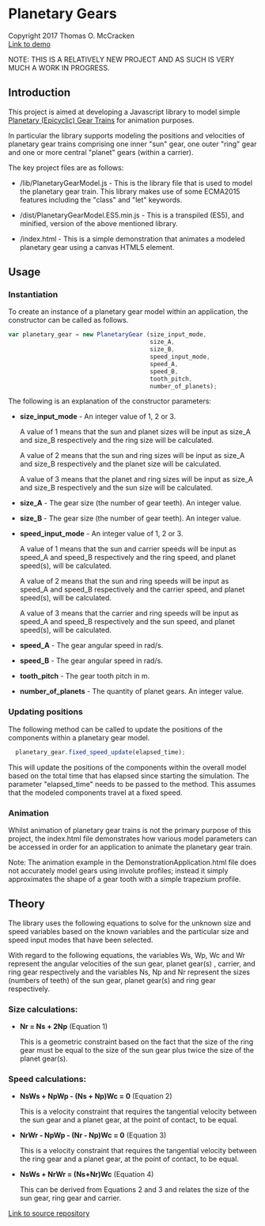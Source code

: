 # Planetary Gears

Copyright 2017 Thomas O. McCracken  
[Link to demo](https://tommccracken.github.io/PlanetaryGears/)

NOTE: THIS IS A RELATIVELY NEW PROJECT AND AS SUCH IS VERY MUCH A WORK IN PROGRESS.

## Introduction
This project is aimed at developing a Javascript library to model simple [Planetary (Epicyclic) Gear Trains](https://en.wikipedia.org/wiki/Epicyclic_gearing) for animation purposes.

In particular the library supports modeling the positions and velocities of planetary gear trains comprising one inner "sun" gear, one outer "ring" gear and one or more central "planet" gears (within a carrier).

The key project files are as follows:

- /lib/PlanetaryGearModel.js -
  This is the library file that is used to model the planetary gear train. This library makes use of some ECMA2015 features including the "class" and "let" keywords.

- /dist/PlanetaryGearModel.ES5.min.js -
  This is a transpiled (ES5), and minified, version of the above mentioned library.

- /index.html - This is a simple demonstration that animates a modeled planetary gear using a canvas HTML5 element.

## Usage

### Instantiation

To create an instance of a planetary gear model within an application, the constructor can be called as follows.

```javascript
var planetary_gear = new PlanetaryGear (size_input_mode,
                                        size_A,
                                        size_B,
                                        speed_input_mode,
                                        speed_A,
                                        speed_B,
                                        tooth_pitch,
                                        number_of_planets);
```


  The following is an explanation of the constructor parameters:

  - **size_input_mode** - An integer value of 1, 2 or 3.

    A value of 1 means that the sun and planet sizes will be input as size_A and size_B respectively and the ring size will be calculated.

    A value of 2 means that the sun and ring sizes will be input as size_A and size_B respectively and the planet size will be calculated.

    A value of 3 means that the planet and ring sizes will be input as size_A and size_B respectively and the sun size will be calculated.

  - **size_A** - The gear size (the number of gear teeth). An integer value.

  - **size_B** - The gear size (the number of gear teeth). An integer value.

  - **speed_input_mode** - An integer value of 1, 2 or 3.

    A value of 1 means that the sun and carrier speeds will be input as speed_A and speed_B respectively and the ring speed, and planet speed(s), will be calculated.

    A value of 2 means that the sun and ring speeds will be input as speed_A and speed_B respectively and the carrier speed, and planet speed(s), will be calculated.

    A value of 3 means that the carrier and ring speeds will be input as speed_A and speed_B respectively and the sun speed, and planet speed(s), will be calculated.

  - **speed_A** - The gear angular speed in rad/s.

  - **speed_B** - The gear angular speed in rad/s.

  - **tooth_pitch** - The gear tooth pitch in m.

  - **number_of_planets** - The quantity of planet gears. An integer value.

### Updating positions

The following method can be called to update the positions of the components within a planetary gear model.

  ```javascript
    planetary_gear.fixed_speed_update(elapsed_time);
  ```

This will update the positions of the components within the overall model based on the total time that has elapsed since starting the simulation. The parameter "elapsed_time" needs to be passed to the method. This assumes that the modeled components travel at a fixed speed.

### Animation

Whilst animation of planetary gear trains is not the primary purpose of this project, the index.html file demonstrates how various model parameters can be accessed in order for an application to animate the planetary gear train.

Note: The animation example in the DemonstrationApplication.html file does not accurately model gears using involute profiles; instead it simply approximates the shape of a gear tooth with a simple trapezium profile.

## Theory

The library uses the following equations to solve for the unknown size and speed variables based on the known variables and the particular size and speed input modes that have been selected.

With regard to the following equations, the variables Ws, Wp, Wc and Wr represent the angular velocities of the sun gear, planet gear(s)
, carrier, and ring gear respectively and the variables Ns, Np and Nr represent the sizes (numbers of teeth) of the sun gear, planet gear(s)
and ring gear respectively.

### Size calculations:

- **Nr = Ns + 2Np** (Equation 1)

  This is a geometric constraint based on the fact that the size of the ring gear must be equal to the size of the sun gear plus twice the size of the planet gear(s).

### Speed calculations:

- **NsWs + NpWp - (Ns + Np)Wc = 0** (Equation 2)

  This is a velocity constraint that requires the tangential velocity between the sun gear and a planet gear, at the point of contact, to be equal.

- **NrWr - NpWp - (Nr - Np)Wc = 0** (Equation 3)

  This is a velocity constraint that requires the tangential velocity between the ring gear and a planet gear, at the point of contact, to be equal.

- **NsWs + NrWr = (Ns+Nr)Wc** (Equation 4)

  This can be derived from Equations 2 and 3 and relates the size of the sun gear, ring gear and carrier.


[Link to source repository](https://github.com/tommccracken/PlanetaryGears)

